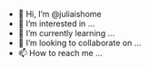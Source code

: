 - 👋 Hi, I’m @juliaishome
- 👀 I’m interested in ...
- 🌱 I’m currently learning ...
- 💞️ I’m looking to collaborate on ...
- 📫 How to reach me ...

<!---
juliaishome/juliaishome is a ✨ special ✨ repository because its `README.md` (this file) appears on your GitHub profile.
You can click the Preview link to take a look at your changes.
--->
